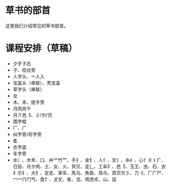 # 草书的部首

这里我们介绍常见的草书部首。

# 课程安排（草稿）

* 夕歹子石
* 子、绞丝旁
* 人字头、⼇人入
* 宝盖头（串联）、秃宝盖
* 草字头（串联）
* 女
* 木、禾、提手旁
* 月肉舟千
* 月卩邑⻏、彡/欠/页
* 围字框
* 厂、广
* 纠字旁/将字旁
* 隹
* 衣字底
* 车字旁
* 水氵、木禾、口、艸艹竹⺮、手扌、金钅、人亻、言讠、糸纟、心忄爿丬疒、日目、月夕肉、土、女、火、貝贝、辵辶、工阜阝、邑⻏、玉王、虫、石、衣衤示礻、犬犭、足走、車车、馬马、魚鱼、鳥鸟、頁页欠彡、刀刂、厂广尸、冖宀穴门气、食饣、攴攵、隹、戈、雨虎虍、山、皿